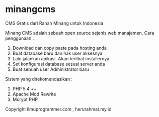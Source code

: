 # minangcms
CMS Gratis dari Ranah Minang untuk Indonesia

Minang CMS adalah sebuah open source sejenis web manajemen. Cara penggunaan :
1. Download dan copy paste pada hosting anda
2. Buat database baru dan hak user aksesnya
3. Lalu jalankan apikasi. Akan terlihat installernya
4. Set konfigurasi database sesuai server anda
5. Buat sebuah user Administrator baru

Sistem yang direkomendasikan :
1. PHP 5.4 ++
2. Apache Mod Rewrite
3. Mcrypt PHP

Copyright Ilmuprogrammer.com , herurahmat.my.id
